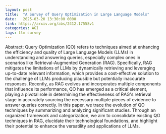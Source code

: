 ```yaml
---
layout: post
title:  "A Survey of Query Optimization in Large Language Models"
date:   2025-03-20 13:30:00 0000
link: https://arxiv.org/abs/2412.17558v1
categories: AGI
tags: llm survey
---
```


Abstract: Query Optimization (QO) refers to techniques aimed at enhancing the efficiency and quality of Large Language Models (LLMs) in understanding and answering queries, especially complex ones in scenarios like Retrieval-Augmented Generation (RAG). Specifically, RAG mitigates the limitations of LLMs by dynamically retrieving and leveraging up-to-date relevant information, which provides a cost-effective solution to the challenge of LLMs producing plausible but potentially inaccurate responses. Recently, as RAG evolves and incorporates multiple components that influence its performance, QO has emerged as a critical element, playing a pivotal role in determining the effectiveness of RAG's retrieval stage in accurately sourcing the necessary multiple pieces of evidence to answer queries correctly. In this paper, we trace the evolution of QO techniques by summarizing and analyzing significant studies. Through an organized framework and categorization, we aim to consolidate existing QO techniques in RAG, elucidate their technological foundations, and highlight their potential to enhance the versatility and applications of LLMs.